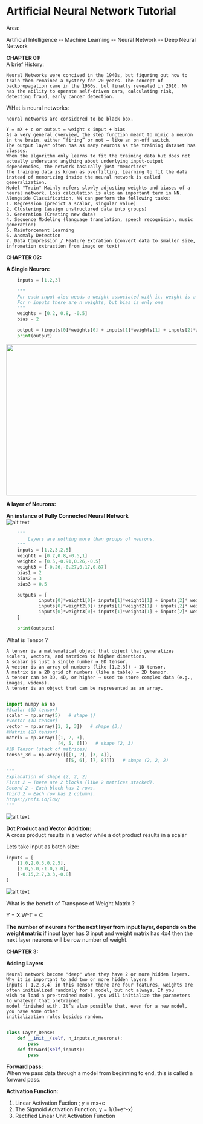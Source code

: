 # Artificial Neural Network Tutorial

Area:

Artificial Intelligence -- Machine Learning -- Neural Network -- Deep Neural Network

__CHAPTER 01:__  
A brief History: 

```
Neural Networks were concived in the 1940s, but figuring out how to train them remained a mystery for 20 years. The concept of backpropagation came in the 1960s, but finally revealed in 2010. NN has the ability to operate self-driven cars, calculating risk, detecting fraud, early cancer detection. 
``` 

WHat is neural networks:

```
neural networks are considered to be black box.

Y = mX + c or output = weight x input + bias
As a very general overview, the step function meant to mimic a neuron in the brain, either “firing” or not — like an on-off switch.
The output layer often has as many neurons as the training dataset has classes. 
When the algorithm only learns to fit the training data but does not actually understand anything about underlying input-output dependencies, the network basically just "memorizes"
the training data is known as overfitting. Learning to fit the data instead of memorizing inside the neural network is called generalization. 
Model "Train" Mainly refers slowly adjusting weights and biases of a neural network. Loss calculation is also an important term in NN. 
Alongside Classification, NN can perform the following tasks:
1. Regression (predict a scalar, singular value)
2. Clustering (assign unstructured data into groups)
3. Generation (Creating new data)
4. Sequence Modeling (language translation, speech recognision, music generation)
5. Reinforcement Learning
6. Anomaly Detection
7. Data Compression / Feature Extration (convert data to smaller size, infromation extraction from image or text)
```

__CHAPTER 02:__  

__A Single Neuron:__  

```python
    inputs = [1,2,3]

    """ 
    For each input also needs a weight associated with it. weight is a tunable value, 
    For n inputs there are n weights, but bias is only one
    """
    weights = [0.2, 0.8, -0.5]
    bias = 2

    output = (inputs[0]*weights[0] + inputs[1]*weights[1] + inputs[2]*weights[2]) + bias
    print(output)
```

<img src="./public/images/neuron.png" width="800" height = "400">

__A layer of Neurons:__  

__An instance of Fully Connected Neural Network__  
![alt text](./public/images/layer_of_neurons.png)




```python
    """
        Layers are nothing more than groups of neurons.
    """
    inputs = [1,2,3,2.5]
    weight1 = [0.2,0.8,-0.5,1]
    weight2 = [0.5,-0.91,0.26,-0.5]
    weight3 = [-0.26,-0.27,0.17,0.87]
    bias1 = 2
    bias2 = 3
    bias3 = 0.5

    outputs = [
            inputs[0]*weight1[0]+ inputs[1]*weight1[1] + inputs[2]* weight1[2] + inputs[3]*weight1[3]+ bias1, 
            inputs[0]*weight2[0]+ inputs[1]*weight2[1] + inputs[2]* weight2[2] + inputs[3]*weight2[3]+ bias2, 
            inputs[0]*weight3[0]+ inputs[1]*weight3[1] + inputs[2]* weight3[2] + inputs[3]*weight3[3]+ bias3, 
    ]

    print(outputs)

```
What is Tensor ? 

```
A tensor is a mathematical object that object that generalizes scalers, vectors, and matrices to higher dimentions. 
A scalar is just a single number → 0D tensor.
A vector is an array of numbers (like [1,2,3]) → 1D tensor.
A matrix is a 2D grid of numbers (like a table) → 2D tensor.
A tensor can be 3D, 4D, or higher → used to store complex data (e.g., images, videos).
A tensor is an object that can be represented as an array.
```

```python

import numpy as np
#Scalar (0D tensor)
scalar = np.array(5)   # shape ()
#Vector (1D tensor)
vector = np.array([1, 2, 3])   # shape (3,)
#Matrix (2D tensor)
matrix = np.array([[1, 2, 3],
                   [4, 5, 6]])   # shape (2, 3)
#3D Tensor (stack of matrices)
tensor_3d = np.array([[[1, 2], [3, 4]],
                      [[5, 6], [7, 8]]])   # shape (2, 2, 2)

"""
Explanation of shape (2, 2, 2)
First 2 → There are 2 blocks (like 2 matrices stacked).
Second 2 → Each block has 2 rows.
Third 2 → Each row has 2 columns.
https://nnfs.io/lqw/
"""


```

![alt text](./public/images/tensor.png)

__Dot Product and Vector Addition:__  
A cross product results in a vector while a dot product results in a scalar

Lets take input as batch size:
```python
inputs = [
    [1.0,2.0,3.0,2.5],
    [2.0,5.0,-1.0,2.0],
    [-0.15,2.7,3.3,-0.8]
]
```

![alt text](./public/images/batch_inputs.png)

What is the benefit of Transpose of Weight Matrix ? 

Y = X.W^T + C

__The number of neurons for the next layer from input layer, depends on the weight matrix__ if input layer has 3 input and weight matrix has 4x4 
then the next layer neurons will be row number of weight. 

__CHAPTER 3:__  

__Adding Layers__  
```
Neural network become "deep" when they have 2 or more hidden layers. Why it is important to add two or more hidden layers ?
inputs [ 1,2,3,4] in this Tensor there are four features. weights are often initialized randomly for a model, but not always. If you 
wish to load a pre-trained model, you will initialize the parameters to whatever that pretrained 
model finished with. It’s also possible that, even for a new model, you have some other 
initialization rules besides random. 
```
```python

class Layer_Dense:
    def __init__(self, n_inputs,n_neurons):
        pass
    def forward(self,inputs):
        pass


```

__Forward pass:__  
When we pass data through a model from beginning to end, this is called a forward pass. 

__Activation Function:__  
1. Linear Activation Fuction ; y = mx+c
2. The Sigmoid Activation Function; y = 1/(1+e^-x)
3. Rectified Linear Unit Activation Function